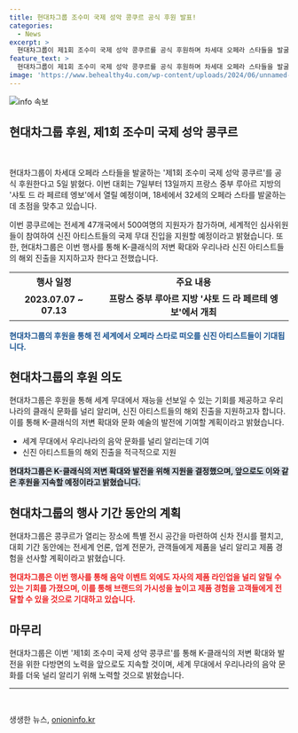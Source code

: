 ```yaml
---
title: 현대차그룹 조수미 국제 성악 콩쿠르 공식 후원 발표!
categories:
  - News
excerpt: >
  현대차그룹이 제1회 조수미 국제 성악 콩쿠르를 공식 후원하며 차세대 오페라 스타들을 발굴한다. 7일부터 13일까지 프랑스 루아르 지방에서 열리는 이번 콩쿠르에는 47개국 500여 명의 성악가가 참가해 세계적인 심사위원들의 평가를 받을 것으로 보인다. 현대차그룹은 이번 행사를 통해 K클래식 저변 확대와 발전에 노력하며 자사 제품을 전시하고 브랜드를 널리 알릴 계획이다.
feature_text: >
  현대차그룹이 제1회 조수미 국제 성악 콩쿠르를 공식 후원하며 차세대 오페라 스타들을 발굴한다. 7일부터 13일까지 프랑스 루아르 지방에서 열리는 이번 콩쿠르에는 47개국 500여 명의 성악가가 참가해 세계적인 심사위원들의 평가를 받을 것으로 보인다. 현대차그룹은 이번 행사를 통해 K클래식 저변 확대와 발전에 노력하며 자사 제품을 전시하고 브랜드를 널리 알릴 계획이다.
image: 'https://www.behealthy4u.com/wp-content/uploads/2024/06/unnamed-file.png'
---
```


<p><img src="https://www.behealthy4u.com/wp-content/uploads/2024/06/unnamed-file.png" alt="info 속보" /></p>

<h2 data-ke-size="size26">현대차그룹 후원, 제1회 조수미 국제 성악 콩쿠르</h2>

<p>​</p>

<p data-ke-size="size16">현대차그룹이 차세대 오페라 스타들을 발굴하는 '제1회 조수미 국제 성악 콩쿠르'를 공식 후원한다고 5일 밝혔다. 이번 대회는 7일부터 13일까지 프랑스 중부 루아르 지방의 '샤토 드 라 페르테 엥보'에서 열릴 예정이며, 18세에서 32세의 오페라 스타를 발굴하는데 초점을 맞추고 있습니다.</p>

<p data-ke-size="size16">​이번 콩쿠르에는 전세계 47개국에서 500여명의 지원자가 참가하며, 세계적인 심사위원들이 참여하여 신진 아티스트들의 국제 무대 진입을 지원할 예정이라고 밝혔습니다. 또한, 현대차그룹은 이번 행사를 통해 K-클래식의 저변 확대와 우리나라 신진 아티스트들의 해외 진출을 지지하고자 한다고 전했습니다.</p>

<table>
    <tr>
        <th>행사 일정</th>
        <th>주요 내용</th>
    </tr>
    <tr>
        <td style="text-align: center; height: 17px;"><b>2023.07.07 ~ 07.13</b></td>
        <td style="text-align: center; height: 17px;"><b>프랑스 중부 루아르 지방 '샤토 드 라 페르테 엥보'에서 개최</b></td>
    </tr>
</table>

<p><b><span style="color: #1a5490;">현대차그룹의 후원을 통해 전 세계에서 오페라 스타로 떠오를 신진 아티스트들이 기대됩니다.</span></b></p>

<h2 data-ke-size="size26">현대차그룹의 후원 의도</h2>

<p data-ke-size="size16">현대차그룹은 후원을 통해 세계 무대에서 재능을 선보일 수 있는 기회를 제공하고 우리나라의 클래식 문화를 널리 알리며, 신진 아티스트들의 해외 진출을 지원하고자 합니다. 이를 통해 K-클래식의 저변 확대와 문화 예술의 발전에 기여할 계획이라고 밝혔습니다.</p>

<ul>
    <li>세계 무대에서 우리나라의 음악 문화를 널리 알리는데 기여</li>
    <li>신진 아티스트들의 해외 진출을 적극적으로 지원</li>
</ul>

<p><b><span style="background-color: #21538527;">현대차그룹은 K-클래식의 저변 확대와 발전을 위해 지원을 결정했으며, 앞으로도 이와 같은 후원을 지속할 예정이라고 밝혔습니다.</span></b></p>

<h2 data-ke-size="size26">현대차그룹의 행사 기간 동안의 계획</h2>

<p data-ke-size="size16">현대차그룹은 콩쿠르가 열리는 장소에 특별 전시 공간을 마련하여 신차 전시를 펼치고, 대회 기간 동안에는 전세계 언론, 업계 전문가, 관객들에게 제품을 널리 알리고 제품 경험을 선사할 계획이라고 밝혔습니다.</p>

<p><b><span style="color: #ee2323;">현대차그룹은 이번 행사를 통해 음악 이벤트 외에도 자사의 제품 라인업을 널리 알릴 수 있는 기회를 가졌으며, 이를 통해 브랜드의 가시성을 높이고 제품 경험을 고객들에게 전달할 수 있을 것으로 기대하고 있습니다.</span></b></p>

<h2 data-ke-size="size26">마무리</h2>

<p data-ke-size="size16">현대차그룹은 이번 '제1회 조수미 국제 성악 콩쿠르'를 통해 K-클래식의 저변 확대와 발전을 위한 다방면의 노력을 앞으로도 지속할 것이며, 세계 무대에서 우리나라의 음악 문화를 더욱 널리 알리기 위해 노력할 것으로 밝혔습니다.</p>

<p><hr>​</p>

<p data-ke-size="size16"></p>
생생한 뉴스, <a href="https://onioninfo.kr" rel="dofollow">onioninfo.kr</a>


